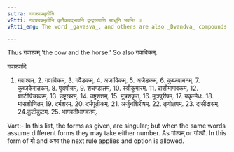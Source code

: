 ```yaml
---
sutra: गवाश्वप्रभृतीनि
vRtti: गवाश्वप्रभृतीनि कृतैकवद्भावनि द्वन्द्वरूपाणि साधूनि भवन्ति ॥
vRtti_eng: The word _gavasva_, and others are also _Dvandva_ compounds which take the singular number.

---
```

Thus गवाश्वम् 'the cow and the horse.' So also गवाविकम्.

गवाश्वादिः

1. गवाश्वम्. 2. गवाविकम्. 3. गवैडकम्. 4. अजाविकम्. 5. अजैडकम्. 6. कुब्जवामनम्. 7. कुब्जकैरातकम्. 8. पुत्रपौत्रम्. 9. शचण्डालम्. 10. स्त्रीकुमारम्. 11. दासीमाणवकम्. 12. शाटीपिच्छकम्. 13. उष्ट्रखरम्. 14. उष्ट्रशशम्. 15. मूत्रशकृत्. 16. मूत्रपुरीषम्. 17. यकृन्मेधः. 18. मांसशोणितम् 19. दर्भशरम्. 20. दर्भपूतीकम्. 21. अर्जुनशिरीषम्. 22. तृणोलपम्. 23. दासीदासम्. 24.कुटीकुटम्. 25. भागवतीभागवतम्.

Vart:- In this list, the forms as given, are singular; but when the same words assume different forms they may take either number. As गोश्वम् or गोश्वौ. In this form of गो and अश्व the next rule applies and option is allowed.